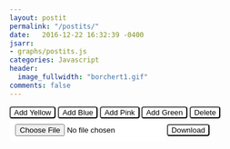 ```yaml
---
layout: postit
permalink: "/postits/"
date:   2016-12-22 16:32:39 -0400
jsarr:
- graphs/postits.js
categories: Javascript
header:
  image_fullwidth: "borchert1.gif"
comments: false  
---
```


<style type="text/css">
.clearfix:after {
  visibility: hidden;
  display: block;
  font-size: 0;
  content: " ";
  clear: both;
  height: 0;
}

.draggable {
  width: 150px;
  height: 90px;
  color: black;
  border-radius: 0.125em;
  float: left;
  border-width: 0px;
  font-size: 0.75rem;
}

textarea {
  overflow: auto;
  resize: none;
  color: black;
}

button {
  background-color: white;
  color:black;
  border-radius: 4px;
}

button:hover {
  background: #58af58;
}

input[type=file] {
  color: black;
  background: white;
  padding: 10px 10px 10px 10px;
}
input[type=file]:hover {
  background: #58af58;
}

#postit {
    width: 100%; 
    height: 700px;
    background-color: white;
    border-style: solid;
    border-color: grey;
    border-radius: 0.5em;
}

.span4 {
    display: inline-block;
}
</style>

<div class="row-fluid">
    <div class="span4"><button type="button" onclick="addPostit('#ffff66')">Add Yellow</button></div>
    <div class="span4"><button type="button" onclick="addPostit('#00ffff')">Add Blue</button></div>
    <div class="span4"><button type="button" onclick="addPostit('#ff3399')">Add Pink</button></div>
    <div class="span4"><button type="button" onclick="addPostit('#66ff66')">Add Green</button></div>
    <div class="span4"><button type="button" onclick="deleteSelected()">Delete</button></div>
</div>
<div class="row-fluid">
 <div class="span4"><input type="file" id="csvFileInput" onchange="handleFiles(this.files)"
            accept=".csv"></div>
<div class="span4"><button type="button" onclick="saveCSV()">Download</button></div>
</div>
